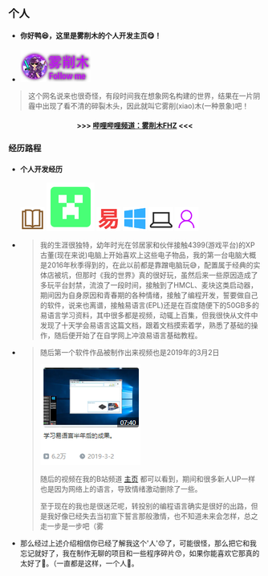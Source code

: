 ## 个人

* #### 你好鸭😆，这里是雾削木的个人开发主页😋！

*   ![Follow Me](img/me.png) 

  >这个网名说来也很奇怪，有段时间我在想象网名构建的世界，结果在一片阴霾中出现了看不清的碎裂木头，因此就叫它雾削(xiao)木(一种景象)吧！

####    <center> >>> [哔哩哔哩频道：雾削木FHZ](https://space.bilibili.com/323611141) <<<

### 经历路程

* #### 个人开发经历

  ![book](img/book.png) ![MC](img/mc_cr.svg)  ![epl](img/e.png) ![Window](img/window.png) ![pc](img/pc.png) ![people](img/people.png)

* >  我的生涯很独特，幼年时光在邻居家和伙伴接触4399(游戏平台)的XP古董(现在来说)电脑上开始喜欢上这些电子物品，我的第一台电脑大概是2016年秋季得到的，在此以前都是靠蹭电脑玩😅，配置属于经典的实体店被坑，但那时《我的世界》真的很好玩，虽然后来一些原因造成了多玩平台封禁，流浪了一段时间，接触到了HMCL、麦块这类启动器，期间因为自身原因和青春期的各种情绪，接触了编程开发，誓要做自己的软件，说来也离谱，接触易语言(EPL)还是在百度随便下的50GB多的易语言学习资料，其中很多都是视频，动辄上百集，但我很快从文件中发现了十天学会易语言这篇文档，跟着文档摸索着学，熟悉了基础的操作，随后便开始了在自学网上冲浪易语言基础教程。

* >随后第一个软件作品被制作出来视频也是2019年的3月2日
  >
  >![Hems X 虚拟桌面模拟程序](img/img1.png)
  >
  >随后的视频在我的B站频道 [主页](https://space.bilibili.com/323611141) 都可以看到，期间和很多新人UP一样也是因为网络上的语言，导致情绪激动删除了一些。
  >
  >至于现在的我也是很迷茫呢，转投别的编程语言确实是很好的出路，但是我好像已经失去当初宣下誓言那般激情，也不知道未来会怎样，总之走一步是一步吧（雾

* 那么经过上述介绍相信你已经了解我这个'人'😞了，可能很怪，那么把它和我忘记就好了，我在制作无聊的项目和一些程序碎片😙，如果你能喜欢它那真的太好了🤣。（一直都是这样，一个人🤗。